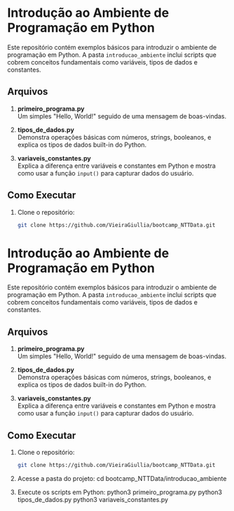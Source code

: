# Introdução ao Ambiente de Programação em Python

Este repositório contém exemplos básicos para introduzir o ambiente de programação em Python. A pasta `introducao_ambiente` inclui scripts que cobrem conceitos fundamentais como variáveis, tipos de dados e constantes.

## Arquivos

1. **primeiro_programa.py**  
   Um simples "Hello, World!" seguido de uma mensagem de boas-vindas.

2. **tipos_de_dados.py**  
   Demonstra operações básicas com números, strings, booleanos, e explica os tipos de dados built-in do Python.

3. **variaveis_constantes.py**  
   Explica a diferença entre variáveis e constantes em Python e mostra como usar a função `input()` para capturar dados do usuário.

## Como Executar

1. Clone o repositório:
   ```bash
   git clone https://github.com/VieiraGiullia/bootcamp_NTTData.git
# Introdução ao Ambiente de Programação em Python

Este repositório contém exemplos básicos para introduzir o ambiente de programação em Python. A pasta `introducao_ambiente` inclui scripts que cobrem conceitos fundamentais como variáveis, tipos de dados e constantes.

## Arquivos

1. **primeiro_programa.py**  
   Um simples "Hello, World!" seguido de uma mensagem de boas-vindas.

2. **tipos_de_dados.py**  
   Demonstra operações básicas com números, strings, booleanos, e explica os tipos de dados built-in do Python.

3. **variaveis_constantes.py**  
   Explica a diferença entre variáveis e constantes em Python e mostra como usar a função `input()` para capturar dados do usuário.

## Como Executar

1. Clone o repositório:
   ```bash
   git clone https://github.com/VieiraGiullia/bootcamp_NTTData.git

2. Acesse a pasta do projeto:
cd bootcamp_NTTData/introducao_ambiente

3. Execute os scripts em Python:
python3 primeiro_programa.py
python3 tipos_de_dados.py
python3 variaveis_constantes.py

